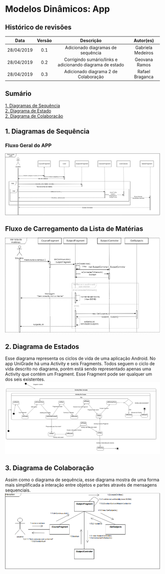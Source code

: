 # Modelos Dinâmicos: App

## Histórico de revisões
|   Data   |  Versão  |        Descrição       |          Autor(es)          |
|:--------:|:--------:|:----------------------:|:---------------------------:|
|28/04/2019|0.1|   Adicionado diagramas de sequência  |  Gabriela Medeiros  |
|28/04/2019|0.2|   Corrigindo sumário/links e adicionando diagrama de estado  |  Geovana Ramos  |
|28/04/2019|0.3|   Adicionado diagrama 2 de Colaboração  |  Rafael Braganca  |

## Sumário
[1. Diagramas de Sequência](#1-diagramas-de-sequencia) <br>
[2. Diagrama de Estado](#2-diagrama-de-estados) <br>
[2. Diagrama de Colaboração](#2-diagrama-de-colaboração) <br>

## 1. Diagramas de Sequência

### Fluxo Geral do APP

[![UML de Sequência - Fluxo geral do app](img/appSequenceDiagram1.png)](img/appSequenceDiagram1.png)

## Fluxo de Carregamento da Lista de Matérias

[![UML de Sequência - Carregamento da tela de matérias](img/appSequenceDiagram2.png)](img/appSequenceDiagram2.png)

## 2. Diagrama de Estados
Esse diagrama representa os ciclos de vida de uma aplicação Android. No app UniGrade há uma Activity e seis Fragments. Todos seguem o ciclo de vida descrito no diagrama, porém está sendo representado apenas uma Activity que contém um Fragment. Esse Fragment pode ser qualquer um dos seis existentes.
[![UML de Estado - Android](img/umlstateandroid.png)](img/umlstateandroid.png)

## 3. Diagrama de Colaboração
Assim como o diagrama de sequência, esse diagrama mostra de uma forma mais simplificada a interação entre objetos e partes através de mensagens sequenciais.
[![UML de Colaboração - Carregamento da tela de matérias](img/appCommunicationDiagram2.png)](img/appCommunicationDiagram2.png)
